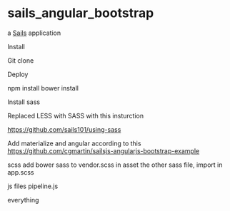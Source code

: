 # sails_angular_bootstrap

a [Sails](http://sailsjs.org) application

Install

Git clone

Deploy

npm install
bower install

Install sass


Replaced LESS with SASS with this insturction

https://github.com/sails101/using-sass

Add materialize and angular according to this
https://github.com/cgmartin/sailsjs-angularjs-bootstrap-example

scss
add bower sass to vendor.scss in asset
the other sass file, import in app.scss


js files
pipeline.js


everything